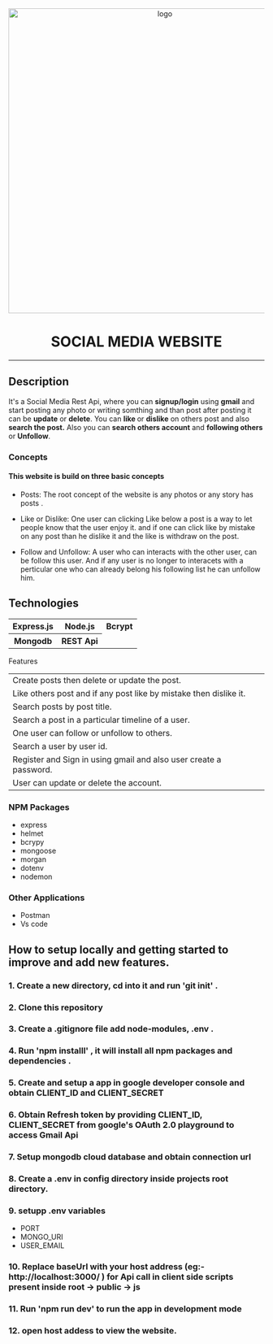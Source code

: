 <div align="center">

  <img src="https://outflowdesigns.com/wp-content/uploads/2021/07/image_01-Social-Media.jpg" alt="logo" width="600" height="auto" />

  <h1>SOCIAL MEDIA WEBSITE</h1>

</div>

<hr>
<h2>Description</h2>
It's a Social Media Rest Api, where you can <b>signup/login</b> using <b>gmail</b> and start posting any photo or writing somthing and than post after posting it can be <b>update</b> or <b>delete</b>. You can <b>like </b>or <b>dislike</b> on others post and also <b>search the post.</b> Also you can <b>search others account</b> and <b>following others</b> or <b> Unfollow</b>.

  
### Concepts
#### This website is build on three basic concepts

- Posts: The root concept of the website is any photos or any story has posts .

- Like or Dislike: One user can clicking Like below a post is a way to let people know that the user enjoy it.
and if one can click like by mistake on any post than he dislike it and the like is withdraw on the post.

- Follow and Unfollow: A user who can interacts with the other user, can be follow this user. And if any user is no longer to interacets with a perticular one who can already belong his following list he can unfollow him. 


<h2>Technologies</h2>
<table>
      <tbody>
        <tr>
          <th>Express.js</th>
           <th>Node.js</th>
           <th>Bcrypt</th>
        </tr>
          <tr>
           <th>Mongodb</th>
           <th>REST Api</th>
         </tr>
      </tbody>    
</table

## Features
<table>
      <tbody>
         <tr>
          <td>Create posts then delete or update the post.</td>
        </tr>
         <tr>
          <td>Like others post and if any post like by mistake then dislike it.</td>
        </tr>
        <tr>
          <td>Search posts by post title.</td>
        </tr>
        <tr>
          <td>Search a post in a particular timeline of a user.</td>
        </tr>
          <tr>
          <td>One user can follow or unfollow to others.</td>
        </tr>
        <tr>
          <td>Search a user by user id.</td>
        </tr>
         <tr>
          <td>Register and Sign in using gmail and also user create a password.</td>
        </tr>
         <tr>
          <td>User can update or delete the account.</td>
        </tr>
      </tbody>    
</table>

### NPM Packages
- express
- helmet
- bcrypy
- mongoose
- morgan
- dotenv
- nodemon
### Other Applications
- Postman
- Vs code

## How to setup locally and getting started to improve and add new features.
### 1. Create a new directory, cd into it and run 'git init' .
### 2. Clone this repository
### 3. Create a .gitignore file add node-modules, .env .
### 4. Run 'npm installl' , it will install all npm packages and dependencies .
### 5. Create and setup a app in google developer console and obtain CLIENT_ID and CLIENT_SECRET
### 6. Obtain Refresh token by providing CLIENT_ID, CLIENT_SECRET from google's OAuth 2.0 playground to access Gmail Api 
### 7. Setup mongodb cloud database and obtain connection url
### 8. Create a .env in config directory inside projects root directory.
### 9. setupp .env variables 
- PORT
- MONGO_URI
- USER_EMAIL
### 10. Replace baseUrl with your host address (eg:- http://localhost:3000/ ) for Api call in client side scripts present inside root -> public -> js
### 11. Run 'npm run dev' to run the app in development mode
### 12. open host addess to view the website.
